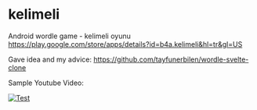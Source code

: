 # kelimeli
Android wordle game - kelimeli oyunu
https://play.google.com/store/apps/details?id=b4a.kelimeli&hl=tr&gl=US

Gave idea and my advice:
https://github.com/tayfunerbilen/wordle-svelte-clone
 
Sample Youtube Video: 

[![Test](https://img.youtube.com/vi/pCcOPWuWxZ4/0.jpg)](https://youtu.be/pCcOPWuWxZ4)
